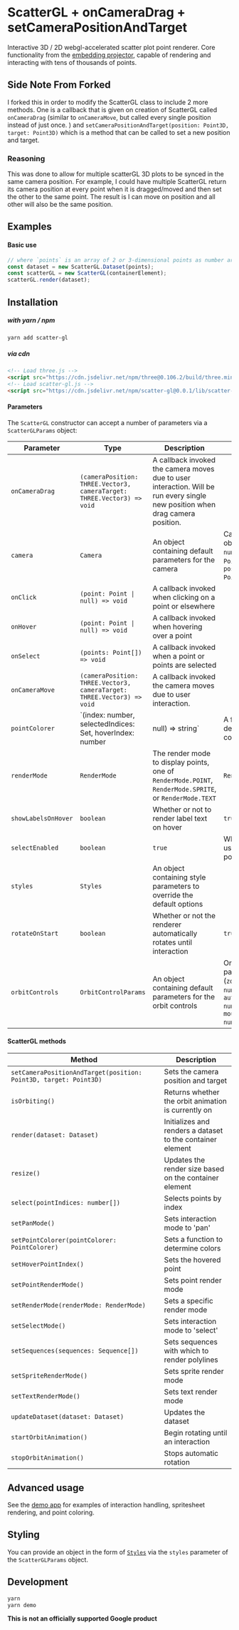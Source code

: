 # ScatterGL + onCameraDrag + setCameraPositionAndTarget

Interactive 3D / 2D webgl-accelerated scatter plot point renderer. Core functionality from the [embedding projector](http://projector.tensorflow.org), capable of rendering and interacting with tens of thousands of points.

## Side Note From Forked

I forked this in order to modify the ScatterGL class to include 2 more methods.
One is a callback that is given on creation of ScatterGL called `onCameraDrag` (similar to `onCameraMove`, but called every single position
instead of just once.
) and `setCameraPositionAndTarget(position: Point3D, target: Point3D)` which is a method that can be called to set a new position and target.

### Reasoning

This was done to allow for multiple scatterGL 3D plots to be synced in the same camera position. For example, I could have multiple ScatterGL return its camera position at every point when it is dragged/moved and then set the other to the same point. The result is I can move on position and all other will also be the same position.

## Examples

#### Basic use

```javascript
// where `points` is an array of 2 or 3-dimensional points as number arrays.
const dataset = new ScatterGL.Dataset(points);
const scatterGL = new ScatterGL(containerElement);
scatterGL.render(dataset);
```

## Installation

##### with yarn / npm

```bash
yarn add scatter-gl
```

##### via cdn

```html
<!-- Load three.js -->
<script src="https://cdn.jsdelivr.net/npm/three@0.106.2/build/three.min.js"></script>
<!-- Load scatter-gl.js -->
<script src="https://cdn.jsdelivr.net/npm/scatter-gl@0.0.1/lib/scatter-gl.min.js"></script>
```

#### Parameters

The `ScatterGL` constructor can accept a number of parameters via a `ScatterGLParams` object:

| Parameter           | Type                                                                               | Description                                                                                                                   | default                                                                                                       |
| ------------------- | ---------------------------------------------------------------------------------- | ----------------------------------------------------------------------------------------------------------------------------- | ------------------------------------------------------------------------------------------------------------- |
| `onCameraDrag`      | `(cameraPosition: THREE.Vector3, cameraTarget: THREE.Vector3) => void`             | A callback invoked the camera moves due to user interaction. Will be run every single new position when drag camera position. |                                                                                                               |
| `camera`            | `Camera`                                                                           | An object containing default parameters for the camera                                                                        | Camera params object (`zoom: number`, `target: Point3D`, and `position: Point3D`)                             |
| `onClick`           | `(point: Point \| null) => void`                                                   | A callback invoked when clicking on a point or elsewhere                                                                      |                                                                                                               |
| `onHover`           | `(point: Point \| null) => void`                                                   | A callback invoked when hovering over a point                                                                                 |                                                                                                               |
| `onSelect`          | `(points: Point[]) => void`                                                        | A callback invoked when a point or points are selected                                                                        |                                                                                                               |
| `onCameraMove`      | `(cameraPosition: THREE.Vector3, cameraTarget: THREE.Vector3) => void`             | A callback invoked the camera moves due to user interaction.                                                                  |                                                                                                               |
| `pointColorer`      | `(index: number, selectedIndices: Set<number>, hoverIndex: number|null) => string` | A function to determine the color of points                                                                                   |                                                                                                               |
| `renderMode`        | `RenderMode`                                                                       | The render mode to display points, one of `RenderMode.POINT`, `RenderMode.SPRITE`, or `RenderMode.TEXT`                       | `RenderMode.POINT`                                                                                            |
| `showLabelsOnHover` | `boolean`                                                                          | Whether or not to render label text on hover                                                                                  | `true`                                                                                                        |
| `selectEnabled`     | `boolean`                                                                          | `true`                                                                                                                        | Whether or not a user can select points by clicking                                                           |
| `styles`            | `Styles`                                                                           | An object containing style parameters to override the default options                                                         |                                                                                                               |
| `rotateOnStart`     | `boolean`                                                                          | Whether or not the renderer automatically rotates until interaction                                                           | `true`                                                                                                        |
| `orbitControls`     | `OrbitControlParams`                                                               | An object containing default parameters for the orbit controls                                                                | Orbit Controls params object (`zoomSpeed: number`, `autoRotateSpeed: number`, and `mouseRotateSpeed: number`) |

#### ScatterGL methods

| Method                                                           | Description                                                |
| ---------------------------------------------------------------- | ---------------------------------------------------------- |
| `setCameraPositionAndTarget(position: Point3D, target: Point3D)` | Sets the camera position and target                        |
| `isOrbiting()`                                                   | Returns whether the orbit animation is currently on        |
| `render(dataset: Dataset)`                                       | Initializes and renders a dataset to the container element |
| `resize()`                                                       | Updates the render size based on the container element     |
| `select(pointIndices: number[])`                                 | Selects points by index                                    |
| `setPanMode()`                                                   | Sets interaction mode to 'pan'                             |
| `setPointColorer(pointColorer: PointColorer)`                    | Sets a function to determine colors                        |
| `setHoverPointIndex()`                                           | Sets the hovered point                                     |
| `setPointRenderMode()`                                           | Sets point render mode                                     |
| `setRenderMode(renderMode: RenderMode)`                          | Sets a specific render mode                                |
| `setSelectMode()`                                                | Sets interaction mode to 'select'                          |
| `setSequences(sequences: Sequence[])`                            | Sets sequences with which to render polylines              |
| `setSpriteRenderMode()`                                          | Sets sprite render mode                                    |
| `setTextRenderMode()`                                            | Sets text render mode                                      |
| `updateDataset(dataset: Dataset)`                                | Updates the dataset                                        |
| `startOrbitAnimation()`                                          | Begin rotating until an interaction                        |
| `stopOrbitAnimation()`                                           | Stops automatic rotation                                   |

## Advanced usage

See the [demo app](./demo/index.ts) for examples of interaction handling, spritesheet rendering, and point coloring.

## Styling

You can provide an object in the form of [`Styles`](./src/styles.ts) via the `styles` parameter of the `ScatterGLParams` object.

## Development

```bash
yarn
yarn demo
```

**This is not an officially supported Google product**
